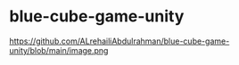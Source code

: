 # blue-cube-game-unity

https://github.com/ALrehailiAbdulrahman/blue-cube-game-unity/blob/main/image.png
